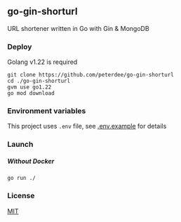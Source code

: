 ## go-gin-shorturl

URL shortener written in Go with Gin & MongoDB

### Deploy

Golang v1.22 is required

```shell script
git clone https://github.com/peterdee/go-gin-shorturl
cd ./go-gin-shorturl
gvm use go1.22
go mod download
```

### Environment variables

This project uses `.env` file, see [.env.example](./.env.example) for details

### Launch

##### Without Docker

```shell script
go run ./
```

### License

[MIT](./LICENSE.md)
